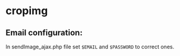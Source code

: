 # cropimg

## Email configuration:
In sendImage_ajax.php file set `$EMAIL` and `$PASSWORD` to correct ones.
